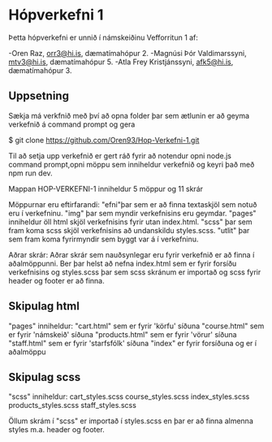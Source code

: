 
# Hópverkefni 1

Þetta hópverkefni er unnið í námskeiðinu Vefforritun 1 af:

-Oren Raz, orr3@hi.is, dæmatímahópur 2.
-Magnúsi Þór Valdimarssyni, mtv3@hi.is, dæmatímahópur 5. 
-Atla Frey Kristjánssyni, afk5@hi.is, dæmatímahópur 3.


## Uppsetning
Sækja má verkfnið með því að opna folder þar sem ætlunin er að geyma verkefnið á command prompt og gera 

$ git clone https://github.com/Oren93/Hop-Verkefni-1.git

Til að setja upp verkefnið er gert ráð fyrir að notendur opni node.js command prompt,opni möppu sem inniheldur verkefnið og keyri það með npm run dev.

Mappan HOP-VERKEFNI-1 inniheldur 5 möppur og 11 skrár

Möppurnar eru eftirfarandi:
"efni"þar sem er að finna textaskjöl sem notuð eru í verkefninu.
"img" þar sem myndir verkefnisins eru geymdar.
"pages" inniheldur öll html skjöl verkefnisins fyrir utan index.html.
"scss" þar sem fram koma scss skjöl verkefnisins að undanskildu styles.scss.
"utlit" þar sem fram koma fyrirmyndir sem byggt var á í verkefninu.

Aðrar skrár:
Aðrar skrár sem nauðsynlegar eru fyrir verkefnið er að finna í aðalmöppunni.
Ber þar helst að nefna index.html sem er fyrir forsíðu verkefnisins og styles.scss þar sem scss skránum er importað og scss fyrir header og footer er að finna. 

## Skipulag html
"pages" inniheldur:
"cart.html" sem er fyrir 'körfu' síðuna
"course.html" sem er fyrir 'námskeið' síðuna
"products.html" sem er fyrir 'vörur' síðuna
"staff.html" sem er fyrir 'starfsfólk' síðuna
"index" er fyrir forsíðuna og er í aðalmöppu

## Skipulag scss
"scss" inniheldur:
cart_styles.scss
course_styles.scss
index_styles.scss
products_styles.scss
staff_styles.scss

Öllum skrám í "scss" er importað í styles.scss en þar er að finna almenna styles m.a. header og footer.









